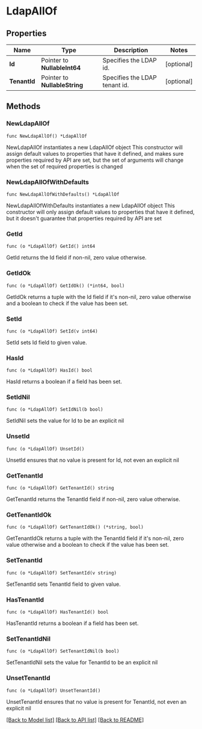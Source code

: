 # LdapAllOf

## Properties

Name | Type | Description | Notes
------------ | ------------- | ------------- | -------------
**Id** | Pointer to **NullableInt64** | Specifies the LDAP id. | [optional] 
**TenantId** | Pointer to **NullableString** | Specifies the LDAP tenant id. | [optional] 

## Methods

### NewLdapAllOf

`func NewLdapAllOf() *LdapAllOf`

NewLdapAllOf instantiates a new LdapAllOf object
This constructor will assign default values to properties that have it defined,
and makes sure properties required by API are set, but the set of arguments
will change when the set of required properties is changed

### NewLdapAllOfWithDefaults

`func NewLdapAllOfWithDefaults() *LdapAllOf`

NewLdapAllOfWithDefaults instantiates a new LdapAllOf object
This constructor will only assign default values to properties that have it defined,
but it doesn't guarantee that properties required by API are set

### GetId

`func (o *LdapAllOf) GetId() int64`

GetId returns the Id field if non-nil, zero value otherwise.

### GetIdOk

`func (o *LdapAllOf) GetIdOk() (*int64, bool)`

GetIdOk returns a tuple with the Id field if it's non-nil, zero value otherwise
and a boolean to check if the value has been set.

### SetId

`func (o *LdapAllOf) SetId(v int64)`

SetId sets Id field to given value.

### HasId

`func (o *LdapAllOf) HasId() bool`

HasId returns a boolean if a field has been set.

### SetIdNil

`func (o *LdapAllOf) SetIdNil(b bool)`

 SetIdNil sets the value for Id to be an explicit nil

### UnsetId
`func (o *LdapAllOf) UnsetId()`

UnsetId ensures that no value is present for Id, not even an explicit nil
### GetTenantId

`func (o *LdapAllOf) GetTenantId() string`

GetTenantId returns the TenantId field if non-nil, zero value otherwise.

### GetTenantIdOk

`func (o *LdapAllOf) GetTenantIdOk() (*string, bool)`

GetTenantIdOk returns a tuple with the TenantId field if it's non-nil, zero value otherwise
and a boolean to check if the value has been set.

### SetTenantId

`func (o *LdapAllOf) SetTenantId(v string)`

SetTenantId sets TenantId field to given value.

### HasTenantId

`func (o *LdapAllOf) HasTenantId() bool`

HasTenantId returns a boolean if a field has been set.

### SetTenantIdNil

`func (o *LdapAllOf) SetTenantIdNil(b bool)`

 SetTenantIdNil sets the value for TenantId to be an explicit nil

### UnsetTenantId
`func (o *LdapAllOf) UnsetTenantId()`

UnsetTenantId ensures that no value is present for TenantId, not even an explicit nil

[[Back to Model list]](../README.md#documentation-for-models) [[Back to API list]](../README.md#documentation-for-api-endpoints) [[Back to README]](../README.md)


